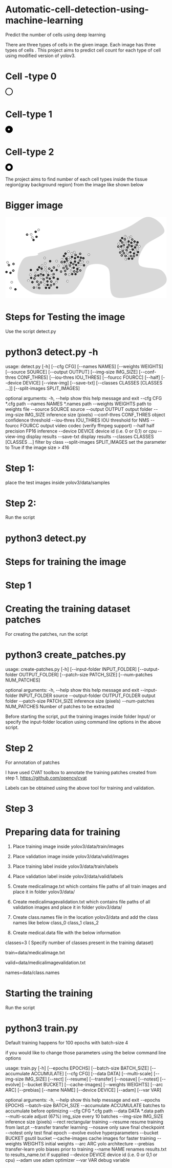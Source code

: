 # Automatic-cell-detection-using-machine-learning
Predict the number of cells using deep learning

There are three types of cells in the given image. Each image has three types of cells . This project aims to predict cell count for each type of cell using modified version of yolov3.

# Cell -type 0
![Class-0](https://github.com/VenkateshSatagopan/Automatic-cell-detection-using-machine-learning/blob/master/cell-types/cell_type_0.png)


# Cell-type 1
![Class-1](https://github.com/VenkateshSatagopan/Automatic-cell-detection-using-machine-learning/blob/master/cell-types/cell_type_1.png)

# Cell-type 2
![Class-0](https://github.com/VenkateshSatagopan/Automatic-cell-detection-using-machine-learning/blob/master/cell-types/cell_type_2.png)


The project aims to find number of each cell types inside the tissue region(gray background region) from the image like shown below
# Bigger image
![Bigger-image](https://github.com/VenkateshSatagopan/Automatic-cell-detection-using-machine-learning/blob/master/cell-types/black_bubbles_1.png)



# Steps for Testing the image

Use the script detect.py

# python3 detect.py -h
usage: detect.py [-h] [--cfg CFG] [--names NAMES] [--weights WEIGHTS]
                 [--source SOURCE] [--output OUTPUT] [--img-size IMG_SIZE]
                 [--conf-thres CONF_THRES] [--iou-thres IOU_THRES]
                 [--fourcc FOURCC] [--half] [--device DEVICE] [--view-img]
                 [--save-txt] [--classes CLASSES [CLASSES ...]]
                 [--split-images SPLIT_IMAGES]

optional arguments:
  -h, --help            show this help message and exit
  --cfg CFG             *.cfg path
  --names NAMES         *.names path
  --weights WEIGHTS     path to weights file
  --source SOURCE       source
  --output OUTPUT       output folder
  --img-size IMG_SIZE   inference size (pixels)
  --conf-thres CONF_THRES
                        object confidence threshold
  --iou-thres IOU_THRES
                        IOU threshold for NMS
  --fourcc FOURCC       output video codec (verify ffmpeg support)
  --half                half precision FP16 inference
  --device DEVICE       device id (i.e. 0 or 0,1) or cpu
  --view-img            display results
  --save-txt            display results
  --classes CLASSES [CLASSES ...]
                        filter by class
  --split-images SPLIT_IMAGES
                        set the parameter to True if the image size > 416



# Step 1:
place the test images inside yolov3/data/samples
# Step 2:
Run the script 
# python3 detect.py

# Steps for training the image

# Step 1
# Creating the training dataset patches
For creating the patches, run the script
# python3 create_patches.py

usage: create-patches.py [-h] [--input-folder INPUT_FOLDER]
                         [--output-folder OUTPUT_FOLDER]
                         [--patch-size PATCH_SIZE] [--num-patches NUM_PATCHES]

optional arguments:
  -h, --help            show this help message and exit
  --input-folder INPUT_FOLDER
                        source
  --output-folder OUTPUT_FOLDER
                        output folder
  --patch-size PATCH_SIZE
                        inference size (pixels)
  --num-patches NUM_PATCHES
                        Number of patches to be extracted
                        
                        

Before starting the script, put the training images inside folder Input/ or specify the input-folder location using command line options in the above script.

# Step 2

For annotation of patches

I have used CVAT toolbox to annotate the training patches created from step 1.
https://github.com/opencv/cvat

Labels can be obtained using the above tool for training and validation.

# Step 3

# Preparing data for training 

1. Place training image inside yolov3/data/train/images

2. Place validation image inside yolov3/data/valid/images

3. Place training label inside yolov3/data/train/labels

4. Place validation label inside yolov3/data/valid/labels

5. Create medicalimage.txt which contains file paths of all train images and place it in folder yolov3/data/

6. Create medicalimagevalidation.txt which contains file paths of all validation images and place it in folder yolov3/data/

7. Create class.names file in the location yolov3/data and add the class names like below
class_0
class_1
class_2

8. Create medical.data file with the below information

classes=3 ( Specify number of classes present in the training dataset)

train=data/medicalimage.txt

valid=data/medicalimagevalidation.txt

names=data/class.names

# Starting the training

Run the script 

# python3 train.py 

Default training happens for 100 epochs with batch-size 4

if you would like to change those parameters using the below command line options


usage: train.py [-h] [--epochs EPOCHS] [--batch-size BATCH_SIZE]
                [--accumulate ACCUMULATE] [--cfg CFG] [--data DATA]
                [--multi-scale] [--img-size IMG_SIZE] [--rect] [--resume]
                [--transfer] [--nosave] [--notest] [--evolve]
                [--bucket BUCKET] [--cache-images] [--weights WEIGHTS]
                [--arc ARC] [--prebias] [--name NAME] [--device DEVICE]
                [--adam] [--var VAR]

optional arguments:
  -h, --help            show this help message and exit
  --epochs EPOCHS
  --batch-size BATCH_SIZE
  --accumulate ACCUMULATE
                        batches to accumulate before optimizing
  --cfg CFG             *.cfg path
  --data DATA           *.data path
  --multi-scale         adjust (67%) img_size every 10 batches
  --img-size IMG_SIZE   inference size (pixels)
  --rect                rectangular training
  --resume              resume training from last.pt
  --transfer            transfer learning
  --nosave              only save final checkpoint
  --notest              only test final epoch
  --evolve              evolve hyperparameters
  --bucket BUCKET       gsutil bucket
  --cache-images        cache images for faster training
  --weights WEIGHTS     initial weights
  --arc ARC             yolo architecture
  --prebias             transfer-learn yolo biases prior to training
  --name NAME           renames results.txt to results_name.txt if supplied
  --device DEVICE       device id (i.e. 0 or 0,1 or cpu)
  --adam                use adam optimizer
  --var VAR             debug variable


                        
                        
  




